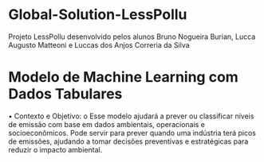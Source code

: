 # Global-Solution-LessPollu
Projeto LessPollu desenvolvido pelos alunos Bruno Nogueira Burian, Lucca Augusto Matteoni e Luccas dos Anjos Correria da Silva

# Modelo de Machine Learning com Dados Tabulares
•	Contexto e Objetivo:
o	Esse modelo ajudará a prever ou classificar níveis de emissão com base em dados ambientais, operacionais e socioeconômicos. Pode servir para prever quando uma indústria terá picos de emissões, ajudando a tomar decisões preventivas e estratégicas para reduzir o impacto ambiental.



